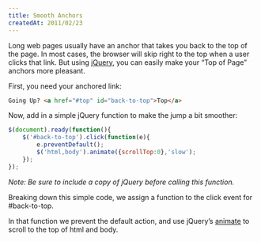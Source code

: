 ```yaml
---
title: Smooth Anchors
createdAt: 2011/02/23
---
```

Long web pages usually have an anchor that takes you back to the top of the page. In most cases, the browser will skip right to the top when a user clicks that link. But using [jQuery](http://jquery.com/), you can easily make your “Top of Page” anchors more pleasant.

First, you need your anchored link:

```html
Going Up? <a href="#top" id="back-to-top">Top</a>
```

Now, add in a simple jQuery function to make the jump a bit smoother:

```js
$(document).ready(function(){
	$('#back-to-top').click(function(e){
		e.preventDefault();
		$('html,body').animate({scrollTop:0},'slow');
	});
});
```

_Note: Be sure to include a copy of jQuery before calling this function._

Breaking down this simple code, we assign a function to the click event for #back-to-top.

In that function we prevent the default action, and use jQuery’s [animate](http://api.jquery.com/animate/) to scroll to the top of html and body.
